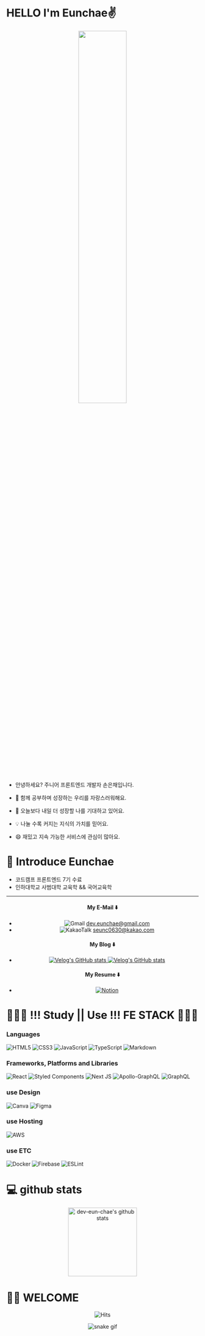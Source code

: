 

# HELLO  I'm Eunchae✌️

<p align="center"><img src = "https://user-images.githubusercontent.com/104378330/183552687-7abf04fa-4a46-4187-8a27-d17305b2d888.jpeg" width="50%"></p>

- 안녕하세요? 주니어 프론트엔드 개발자  손은채입니다.

- 📕 함께 공부하며 성장하는 우리를 자랑스러워해요.
- 🌱 오늘보다 내일 더 성장할 나를 기대하고 있어요.
- 💡 나눌 수록 커지는 지식의 가치를 믿어요.
- 😄 재밌고 지속 가능한 서비스에 관심이 많아요.

# 🎤 Introduce Eunchae

- 코드캠프 프론트엔드 7기 수료 
- 인하대학교 사범대학 교육학 && 국어교육학

---
<div align=center>
  
#### My E-Mail ⬇️
- ![Gmail](https://img.shields.io/badge/gmail-D14836?style=for-the-badge&logo=gmail&logoColor=white) dev.eunchae@gmail.com 
- ![KakaoTalk](https://img.shields.io/badge/kakao-ffcd00.svg?style=for-the-badge&logo=kakaotalk&logoColor=000000) seunc0630@kakao.com
#### My Blog ⬇️
-  <a  href="https://velog.io/@dev_eunchae"> ![Velog's GitHub stats](https://velog-readme-stats.vercel.app/api/badge?name=eunchae) </a>
 <a href ="https://velog.io/@dev_eunchae/코드캠프-팀-프로젝트-최종-회고"> ![Velog's GitHub stats](https://velog-readme-stats.vercel.app/api?name=dev_eunchae&tag=팀프로젝트)</a>


#### My Resume ⬇️
- <a href="https://bit.ly/3vSJx6B">![Notion](https://img.shields.io/badge/Resume-%23000000.svg?style=for-the-badge&logo=notion&logoColor=white) </a> 
   
</div>   

# 👩🏻‍💻 !!! Study || Use !!! FE STACK   👩🏻‍💻


 ### Languages
 ![HTML5](https://img.shields.io/badge/html5-%23E34F26.svg?style=for-the-badge&logo=html5&logoColor=white) ![CSS3](https://img.shields.io/badge/css3-%231572B6.svg?style=for-the-badge&logo=css3&logoColor=white) ![JavaScript](https://img.shields.io/badge/javascript-%23323330.svg?style=for-the-badge&logo=javascript&logoColor=%23F7DF1E) ![TypeScript](https://img.shields.io/badge/typescript-%23007ACC.svg?style=for-the-badge&logo=typescript&logoColor=white) ![Markdown](https://img.shields.io/badge/markdown-%23000000.svg?style=for-the-badge&logo=markdown&logoColor=white) 

 ### Frameworks, Platforms and Libraries
![React](https://img.shields.io/badge/react-%2320232a.svg?style=for-the-badge&logo=react&logoColor=%2361DAFB)  ![Styled Components](https://img.shields.io/badge/styled--components-DB7093?style=for-the-badge&logo=styled-components&logoColor=white) ![Next JS](https://img.shields.io/badge/Next-black?style=for-the-badge&logo=next.js&logoColor=white) ![Apollo-GraphQL](https://img.shields.io/badge/-ApolloGraphQL-311C87?style=for-the-badge&logo=apollo-graphql) ![GraphQL](https://img.shields.io/badge/-GraphQL-E10098?style=for-the-badge&logo=graphql&logoColor=white)


### use Design 
![Canva](https://img.shields.io/badge/Canva-%2300C4CC.svg?style=for-the-badge&logo=Canva&logoColor=white)  ![Figma](https://img.shields.io/badge/figma-%23F24E1E.svg?style=for-the-badge&logo=figma&logoColor=white)

 ### use Hosting
![AWS](https://img.shields.io/badge/AWS-%23FF9900.svg?style=for-the-badge&logo=amazon-aws&logoColor=white)

 ### use ETC
![Docker](https://img.shields.io/badge/docker-%230db7ed.svg?style=for-the-badge&logo=docker&logoColor=white) ![Firebase](https://img.shields.io/badge/Firebase-039BE5?style=for-the-badge&logo=Firebase&logoColor=white) ![ESLint](https://img.shields.io/badge/ESLint-4B3263?style=for-the-badge&logo=eslint&logoColor=white)


  


# 💻 github stats


<div align=center>
<a href="https://github.com/dev-eun-chae"><img align="center" style="height:180px" src="https://github-readme-stats.vercel.app/api?username=dev-eun-chae&show_icons=true&theme=buefy&count_private=true&hide_border=true" alt="dev-eun-chae's github stats" /></a> 
</div>

# 🫶🏻 WELCOME
<div align=center>

![Hits](https://hits.seeyoufarm.com/api/count/incr/badge.svg?url=https%3A%2F%2Fgithub.com%2Fdev-eun-chae&count_bg=%23CE72E8&title_bg=%23555555&icon=github.svg&icon_color=%23E7E7E7&title=hits&edge_flat=false)
  

![snake gif](https://github.com/dev-eun-chae/dev-eun-chae/blob/output/github-contribution-grid-snake.svg)
</div>

